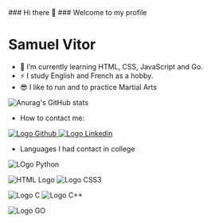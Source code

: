 <meta charset="UTF-8">
### Hi there 👋
### Welcome to my profile

<h1>Samuel Vitor</h1>

- 🌱 I’m currently learning HTML, CSS, JavaScript and Go.
- ⚡ I study English and French as a hobby.
- &#x1F60E; I like to run and to practice Martial Arts

![Anurag's GitHub stats](https://github-readme-stats.vercel.app/api?username=TheSamuelVitor&theme=dracula)

- How to contact me:
<a href="https://github.com/TheSamuelVitor" target="_blank">
    <img src="https://img.shields.io/badge/GitHub-100000?style=for-the-badge&logo=github&logoColor=white" alt="Logo Github">
</a>
<a href="https://www.linkedin.com/in/samuel-vitor-b07566202/" target="_blank">
    <img src="https://img.shields.io/badge/LinkedIn-0077B5?style=for-the-badge&logo=linkedin&logoColor=white" alt="Logo Linkedin">
</a>

- Languages I had contact in college
<p>
<img src="https://img.shields.io/badge/Python-14354C?style=for-the-badge&logo=python&logoColor=white" alt="LOgo Python"></p>
<p>
    <img src="https://img.shields.io/badge/HTML5-E34F26?style=for-the-badge&logo=html5&logoColor=white" alt="HTML Logo">
    <img src="https://img.shields.io/badge/CSS3-1572B6?style=for-the-badge&logo=css3&logoColor=white" alt="Logo CSS3">
</p>
<p>
    <img src="https://img.shields.io/badge/C-00599C?style=for-the-badge&logo=c&logoColor=white" alt="Logo C">
    <img src="https://img.shields.io/badge/C%2B%2B-00599C?style=for-the-badge&logo=c%2B%2B&logoColor=white" alt="Logo C++">
</p>
<img src="https://img.shields.io/badge/Go-00ADD8?style=for-the-badge&logo=go&logoColor=white" alt="Logo GO">
